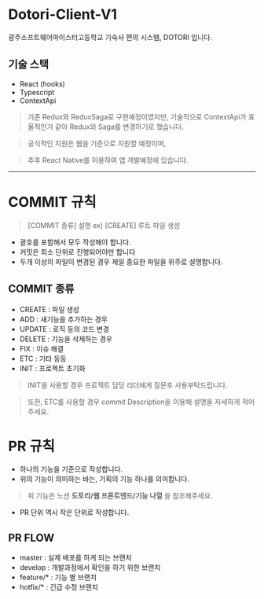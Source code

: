 # Dotori-Client-V1
광주소프트웨어마이스터고등학교 기숙사 편의 시스템, DOTORI 입니다.

## 기술 스택

- React (hooks)
- Typescript
- ContextApi

> 기존 Redux와 ReduxSaga로 구현예정이였지만, 
기술적으로 ContextApi가 효율적인거 같아 Redux와 Saga를 변경하기로 했습니다.

> 공식적인 지원은 웹을 기준으로 지원할 예정이며, 

>추후 React Native를 이용하여 앱 개발예정에 있습니다.

----
# COMMIT 규칙

> [COMMIT 종류] 설명 ex) [CREATE] 루트 파일 생성
- 괄호를 포함해서 모두 작성해야 합니다.
- 커밋은 최소 단위로 진행되어야만 합니다
- 두개 이상의 파일이 변경된 경우 제일 중요한 파일을 위주로 설명합니다.

## COMMIT 종류

- CREATE : 파일 생성
- ADD : 새기능을 추가하는 경우 
- UPDATE : 로직 등의 코드 변경
- DELETE : 기능을 삭제하는 경우
- FIX : 이슈 해결
- ETC : 기타 등등
- INIT : 프로젝트 초기화
> INIT을 사용할 경우 프로젝트 담당 리더에게 질문후 사용부탁드립니다.

> 또한, ETC를 사용할 경우 commit Description을 이용해 설명을 자세하게 적어주세요.

# PR 규칙

- 하나의 기능을 기준으로 작성합니다.
- 위의 기능이 의미하는 바는, 기획의 기능 하나를 의미합니다.
> 위 기능은 노션 **도토리/웹 프론트엔드/기능 나열** 을 참조해주세요.
- PR 단위 역시 작은 단위로 작성합니다.

## PR FLOW

- master : 실제 배포를 하게 되는 브랜치
- develop : 개발과정에서 확인을 하기 위한 브랜치
- feature/* : 기능 별 브랜치
- hotfix/* : 긴급 수정 브랜치
